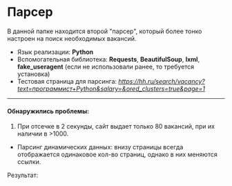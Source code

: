 # Парсер

В данной папке находится второй "парсер", который более тонко настроен на поиск необходимых вакансий.

- Язык реализации: **Python**
- Вспомогательная библиотека: **Requests**, **BeautifulSoup**, **lxml**, **fake_useragent** (если не использовали ранее, то требуется установка)
- Тестовая страница для парсинга: *<https://hh.ru/search/vacancy?text=программист+Python&salary=&ored_clusters=true&page=1>*

---

#### Обнаружились проблемы:

1) При отсечке в 2 секунды, сайт выдает только 80 вакансий, при их наличии в >1000.
- Парсинг динамических данных: внизу страницы всегда отображается одинаковое кол-во страниц, однако в них меняются ссылки. 

Результат: